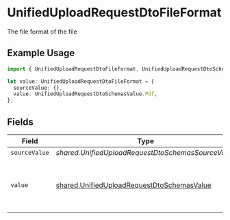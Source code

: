 # UnifiedUploadRequestDtoFileFormat

The file format of the file

## Example Usage

```typescript
import { UnifiedUploadRequestDtoFileFormat, UnifiedUploadRequestDtoSchemasValue } from "@stackone/stackone-client-ts/sdk/models/shared";

let value: UnifiedUploadRequestDtoFileFormat = {
  sourceValue: {},
  value: UnifiedUploadRequestDtoSchemasValue.Pdf,
};
```

## Fields

| Field                                                                                                           | Type                                                                                                            | Required                                                                                                        | Description                                                                                                     | Example                                                                                                         |
| --------------------------------------------------------------------------------------------------------------- | --------------------------------------------------------------------------------------------------------------- | --------------------------------------------------------------------------------------------------------------- | --------------------------------------------------------------------------------------------------------------- | --------------------------------------------------------------------------------------------------------------- |
| `sourceValue`                                                                                                   | *shared.UnifiedUploadRequestDtoSchemasSourceValue*                                                              | :heavy_minus_sign:                                                                                              | N/A                                                                                                             | abc                                                                                                             |
| `value`                                                                                                         | [shared.UnifiedUploadRequestDtoSchemasValue](../../../sdk/models/shared/unifieduploadrequestdtoschemasvalue.md) | :heavy_minus_sign:                                                                                              | The file format of the file, expressed as a file extension                                                      | pdf                                                                                                             |